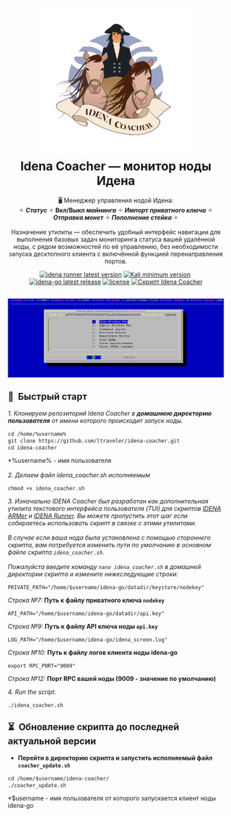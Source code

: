 <h1 align="center">
  <img width="350px" alt="Idena Coacher — монитор ноды Идена" Title="IDENA Coacher Monitor Tool" src="https://raw.githubusercontent.com/ltraveler/ltraveler/main/images/idena_coacher.png"><br/>
  Idena Coacher — монитор ноды Идена
</h1>
<p align="center">🖥️ Менеджер управления нодой Идена:<br>✧ <b><i>Статус</i></b> ✧ <b>Вкл/Выкл <i>майнинга</i></b> ✧ <b><i>Импорт приватного ключа</i></b> ✧ <b><i>Отправка монет</i></b> ✧ <b><i>Пополнение стейка</i></b> ✧<br><br>Назначение утилиты — обеспечить удобный интерфейс навигации для выполнения базовых задач мониторинга статуса вашей удалённой ноды, с рядом возможностей по её управлению, без необходимости запуска десктопного клиента с включённой функцией перенаправления портов. </p>

<p align="center"><a href="https://github.com/ltraveler/idena-coacher/releases/latest" target="_blank"><img src="https://img.shields.io/github/v/release/ltraveler/idena-coacher?style=for-the-badge&logo=none" alt="idena runner latest version" /></a>&nbsp;<a href="https://wiki.ubuntu.com/FocalFossa/ReleaseNotes" target="_blank"><img src="https://img.shields.io/badge/Kali-20.04(LTS)+-00ADD8?style=for-the-badge&logo=none" alt="Kali minimum version" /></a>&nbsp;<a href="https://github.com/ltraveler/idena-runner/blob/main/CHANGELOG.md" target="_blank"><img src="https://img.shields.io/badge/Build-Stable-success?style=for-the-badge&logo=none" alt="idena-go latest release" /></a>&nbsp;<a href="https://www.gnu.org/licenses/quick-guide-gplv3.html" target="_blank"><img src="https://img.shields.io/badge/license-GPL3.0-red?style=for-the-badge&logo=none" alt="license" /></a>&nbsp;<a href="https://github.com/ltraveler/idena-coacher/blob/main/README.md" target="_blank"><img src="https://img.shields.io/badge/readme-ENGLISH-orange?style=for-the-badge&logo=none" alt="Скрипт Idena Coacher" /></a></p>

<p align="center"><br>
  <img alt="Идена Кучер: монитор ноды" Title="Идена Кучер - основной интерфейс" src="https://raw.githubusercontent.com/ltraveler/ltraveler/main/images/IDENA_Coacher_Monitor_Tool_UI.jpg">
</p>

## 🚀&nbsp; Быстрый старт
*1. Клонируем репозиторий Idena Coacher в **домашнюю директорию пользователя** от имени которого происходит запуск ноды.*
```
cd /home/%username%
git clone https://github.com/ltraveler/idena-coacher.git
cd idena-coacher
```
*%username% - имя пользователя<br><br>
*2. Делаем файл idena_coacher.sh исполняемым*
```
chmod +x idena_coacher.sh
```
*3. Изначально IDENA Coacher был разработан как дополнительная утилита текстового интерфейса пользователя (TUI) для скриптов  [IDENA ARMer](https://github.com/ltraveler/idena-armer) и [IDENA Runner](https://github.com/ltraveler/idena-runner). Вы можете пропустить этот шаг если собираетесь использовать скрипт в связке с этими утилитами.<br><br>
В случае если ваша нода была установлена с помощью стороннего скрипта, вам потребуется изменить пути по умолчанию в основном файле скрипта `idena_coacher.sh`.<br><br>
Пожалуйста введите команду `nano idena_coacher.sh` в домашней директории скрипта и измените нижеследующие строки:*
```
PRIVATE_PATH="/home/$username/idena-go/datadir/keystore/nodekey"
```
*Строка №7:* **Путь к файлу приватного ключа `nodekey`**
```
API_PATH="/home/$username/idena-go/datadir/api.key"
```
*Строка №9:* **Путь к файлу API ключа ноды `api.key`**
```
LOG_PATH="/home/$username/idena-go/idena_screen.log"
```
*Строка №10:* **Путь к файлу логов клиента ноды idena-go**
```
export RPC_PORT="9009"
```
*Строка №12:* **Порт RPC вашей ноды (9009 - значение по умолчанию)**

*4. Run the script.*
```
./idena_coacher.sh
```

## ⏳&nbsp; Обновление скрипта до последней актуальной версии

* **Перейти в директорию скрипта и запустить исполняемый файл `coacher_update.sh`**
```
cd /home/$username/idena-coacher/
./coacher_update.sh
```
*$username - имя пользователя от которого запускается клиент ноды idena-go
